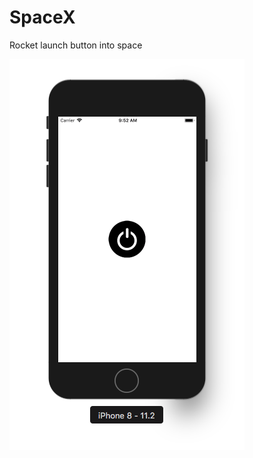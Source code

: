 # SpaceX

Rocket launch button into space

![Button start](https://github.com/dshevchenkoo/spaceX/blob/master/button.png?raw=true)

